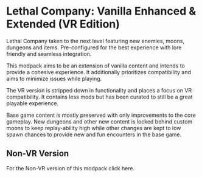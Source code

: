 
# Lethal Company: Vanilla Enhanced & Extended (VR Edition) #

Lethal Company taken to the next level featuring new enemies, moons, dungeons and items. Pre-configured for the best experience with lore friendly and seamless integration.

This modpack aims to be an extension of vanilla content and intends to provide a cohesive experience. It additionally prioritizes compatibility and aims to minimize issues while playing.

The VR version is stripped down in functionality and places a focus on VR compatibility. It contains less mods but has been curated to still be a great playable experience.

Base game content is mostly preserved with only improvements to the core gameplay. New dungeons and other new content is locked behind custom moons to keep replay-ability high while other changes are kept to low spawn chances to provide new and fun encounters in the base game.

## Non-VR Version ##

For the Non-VR version of this modpack click here.